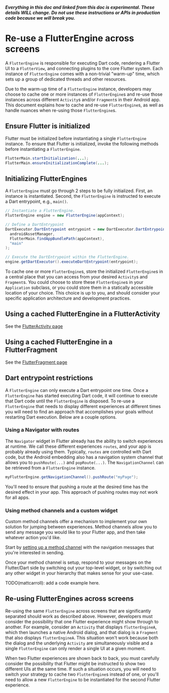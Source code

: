 _**Everything in this doc and linked from this doc is experimental. These details WILL change. Do not use these instructions or APIs in production code because we will break you.**_

# Re-use a FlutterEngine across screens

A `FlutterEngine` is responsible for executing Dart code, rendering a Flutter UI to a `FlutterView`, and connecting plugins to the core Flutter system. Each instance of `FlutterEngine` comes with a non-trivial "warm-up" time, which sets up a group of dedicated threads and other resources.

Due to the warm-up time of a `FlutterEngine` instance, developers may choose to cache one or more instances of `FlutterEngine`s and re-use those instances across different `Activity`s and/or `Fragment`s in their Android app. This document explains how to cache and re-use `FlutterEngine`s, as well as handle nuances when re-using those `FlutterEngine`s.

## Ensure Flutter is initialized

Flutter must be initialized before instantiating a single `FlutterEngine` instance. To ensure that Flutter is initialized, invoke the following methods before instantiating a `FlutterEngine`.

```java
FlutterMain.startInitialization(...);
FlutterMain.ensureInitializationComplete(...);
```

## Initializing FlutterEngines

A `FlutterEngine` must go through 2 steps to be fully initialized. First, an instance is instantiated. Second, the `FlutterEngine` is instructed to execute a Dart entrypoint, e.g., `main()`.

```java
// Instantiate a FlutterEngine.
FlutterEngine engine = new FlutterEngine(appContext);

// Define a DartEntrypoint
DartExecutor.DartEntrypoint entrypoint = new DartExecutor.DartEntrypoint(
  androidAssetManager,
  FlutterMain.findAppBundlePath(appContext),
  "main"
);

// Execute the DartEntrypoint within the FlutterEngine.
engine.getDartExecutor().executeDartEntrypoint(entrypoint);
```

To cache one or more `FlutterEngine`s, store the initialized `FlutterEngine`s in a central place that you can access from your desired `Activity`s and `Fragment`s. You could choose to store these `FlutterEngine`s in your `Application` subclass, or you could store them in a statically accessible location of your choice. This choice is up to you, and should consider your specific application architecture and development practices.

## Using a cached FlutterEngine in a FlutterActivity

See the [FlutterActivity page](https://github.com/flutter/flutter/wiki/Experimental:-Add-Flutter-Activity#using-a-cached-flutterengine)

## Using a cached FlutterEngine in a FlutterFragment

See the [FlutterFragment page](https://github.com/flutter/flutter/wiki/Experimental:-Add-Flutter-Activity#using-a-cached-flutterengine)

## Dart entrypoint restrictions

A `FlutterEngine` can only execute a Dart entrypoint one time. Once a `FlutterEngine` has started executing Dart code, it will continue to execute that Dart code until the `FlutterEngine` is disposed. To re-use a `FlutterEngine` that needs to display different experiences at different times you will need to find an approach that accomplishes your goals without restarting Dart execution. Below are a couple options.

### Using a Navigator with routes

The `Navigator` widget in Flutter already has the ability to switch experiences at runtime. We call these different experiences `routes`, and your app is probably already using them. Typically, `routes` are controlled with Dart code, but the Android embedding also has a navigation system channel that allows you to `pushRoute(...)` and `popRoute(...)`. The `NavigationChannel` can be retrieved from a `FlutterEngine` instance.

```java
myFlutterEngine.getNavigationChannel().pushRoute("myPage");
```

You'll need to ensure that pushing a route at the desired time has the desired effect in your app. This approach of pushing routes may not work for all apps.

### Using method channels and a custom widget

Custom method channels offer a mechanism to implement your own solution for jumping between experiences. Method channels allow you to send any message you would like to your Flutter app, and then take whatever action you'd like.

Start by [setting up a method channel](https://flutter.dev/docs/development/platform-integration/platform-channels) with the navigation messages that you're interested in sending.

Once your method channel is setup, respond to your messages on the Flutter/Dart side by switching out your top-level widget, or by switching out any other widget in your hierarchy that makes sense for your use-case.

TODO(mattcarroll): add a code example here.

## Re-using FlutterEngines across screens

Re-using the same `FlutterEngine` across screens that are significantly separated should work as described above. However, developers must consider the possibility that one Flutter experience might show through to another. For example, consider an `Activity` that displays `flutterEngineA`, which then launches a native Android dialog, and that dialog is a `Fragment` that also displays `flutterEngineA`. This situation won't work because both the dialog and the underlying `Activity` are simultaneously visible and a single `FlutterEngine` can only render a single UI at a given moment.

When two Flutter experiences are shown back to back, you must carefully consider the possibility that Flutter might be instructed to show two different UIs at the same time. If such a situation occurs, you will need to switch your strategy to cache two `FlutterEngine`s instead of one, or you'll need to allow a new `FlutterEngine` to be instantiated for the second Flutter experience.